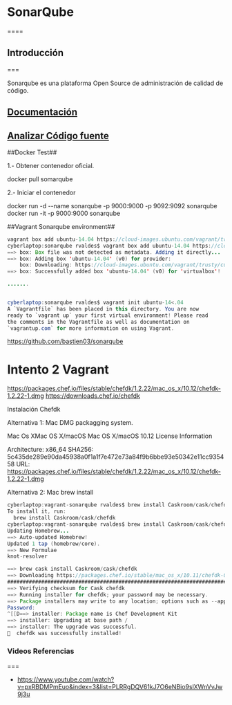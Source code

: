# SonarQube #
====

## Introducción ##
===

Sonarqube es una plataforma Open Source de administración de calidad de código.


## [Documentación](http://docs.sonarqube.org/display/SONAR/Documentation)
## [Analizar Código fuente](http://docs.sonarqube.org/display/SONAR/Analyzing+Source+Code)

##Docker Test##

1.- Obtener contenedor oficial.

docker pull somarqube

2.- Iniciar el contenedor

docker run -d --name sonarqube -p 9000:9000 -p 9092:9092 sonarqube
docker run -it -p 9000:9000 sonarqube


##Vagrant Sonarqube environment##

```java
vagrant box add ubuntu-14.04 https://cloud-images.ubuntu.com/vagrant/trusty/current/trusty-server-cloudimg-amd64-vagrant-disk1.box
cyberlaptop:sonarqube rvaldes$ vagrant box add ubuntu-14.04 https://cloud-images.ubuntu.com/vagrant/trusty/current/trusty-server-cloudimg-amd64-vagrant-disk1.box
==> box: Box file was not detected as metadata. Adding it directly...
==> box: Adding box 'ubuntu-14.04' (v0) for provider:
    box: Downloading: https://cloud-images.ubuntu.com/vagrant/trusty/current/trusty-server-cloudimg-amd64-vagrant-disk1.box
==> box: Successfully added box 'ubuntu-14.04' (v0) for 'virtualbox'!

.......


cyberlaptop:sonarqube rvaldes$ vagrant init ubuntu-14<.04
A `Vagrantfile` has been placed in this directory. You are now
ready to `vagrant up` your first virtual environment! Please read
the comments in the Vagrantfile as well as documentation on
`vagrantup.com` for more information on using Vagrant.
```
https://github.com/bastien03/sonarqube


Intento 2 Vagrant
========



https://packages.chef.io/files/stable/chefdk/1.2.22/mac_os_x/10.12/chefdk-1.2.22-1.dmg
https://downloads.chef.io/chefdk

Instalación Chefdk

Alternativa 1: Mac DMG packagging system. 

Mac Os XMac OS X/macOS
Mac OS X/macOS 10.12
License Information

Architecture: x86_64
SHA256: 5c435de289e90da45938a0f1a1f7e472e73a84f9b6bbe93e50342e11cc935458
URL: https://packages.chef.io/files/stable/chefdk/1.2.22/mac_os_x/10.12/chefdk-1.2.22-1.dmg

Alternativa 2: Mac brew install 
```java
cyberlaptop:vagrant-sonarqube rvaldes$ brew install Caskroom/cask/chefdk
To install it, run:
  brew install Caskroom/cask/chefdk
cyberlaptop:vagrant-sonarqube rvaldes$ brew install Caskroom/cask/chefdk
Updating Homebrew...
==> Auto-updated Homebrew!
Updated 1 tap (homebrew/core).
==> New Formulae
knot-resolver

==> brew cask install Caskroom/cask/chefdk
==> Downloading https://packages.chef.io/stable/mac_os_x/10.11/chefdk-0.18.26-1.dmg
######################################################################## 100.0%
==> Verifying checksum for Cask chefdk
==> Running installer for chefdk; your password may be necessary.
==> Package installers may write to any location; options such as --appdir are ignored.
Password:
^[[D==> installer: Package name is Chef Development Kit
==> installer: Upgrading at base path /
==> installer: The upgrade was successful.
🍺  chefdk was successfully installed!
```

### Videos Referencias
===

* https://www.youtube.com/watch?v=pxRBDMPmEuo&index=3&list=PLRRgDQV61kJ7O6eNBio9slXWnVvJw9j3u
